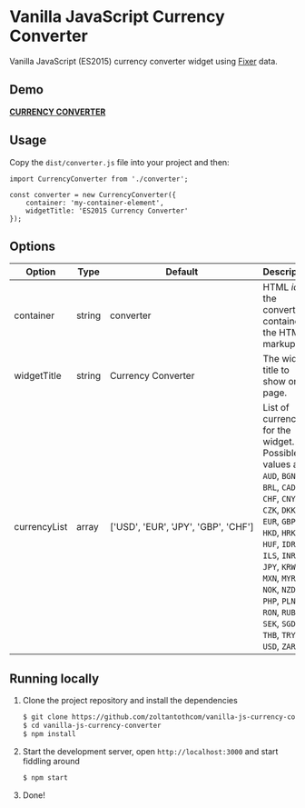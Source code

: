 # Vanilla JavaScript Currency Converter

Vanilla JavaScript (ES2015) currency converter widget using [Fixer](https://fixer.io/) data. 

## Demo

[**CURRENCY CONVERTER**](https://zoltantothcom.github.io/vanilla-js-currency-converter/)

## Usage

Copy the `dist/converter.js` file into your project and then:

    import CurrencyConverter from './converter';

    const converter = new CurrencyConverter({
        container: 'my-container-element',
        widgetTitle: 'ES2015 Currency Converter'
    });


## Options

Option | Type | Default | Description
------ | ---- | ------- | -----------
container | string | converter | HTML _id_ of the converter container in the HTML markup.
widgetTitle | string | Currency Converter | The widget title to show on page.
currencyList | array | ['USD',&nbsp;'EUR',&nbsp;'JPY',&nbsp;'GBP',&nbsp;'CHF'] | List of currencies for the widget. Possible values are: `AUD`, `BGN`, `BRL`, `CAD`, `CHF`, `CNY`, `CZK`, `DKK`, `EUR`, `GBP`, `HKD`, `HRK`, `HUF`, `IDR`, `ILS`, `INR`, `JPY`, `KRW`, `MXN`, `MYR`, `NOK`, `NZD`, `PHP`, `PLN`, `RON`, `RUB`, `SEK`, `SGD`, `THB`, `TRY`, `USD`, `ZAR`


## Running locally

1. Clone the project repository and install the dependencies

    ```sh
    $ git clone https://github.com/zoltantothcom/vanilla-js-currency-converter.git
    $ cd vanilla-js-currency-converter
    $ npm install
    ```

2. Start the development server, open `http://localhost:3000` and start fiddling around

    ```sh
    $ npm start
    ```

3. Done!
